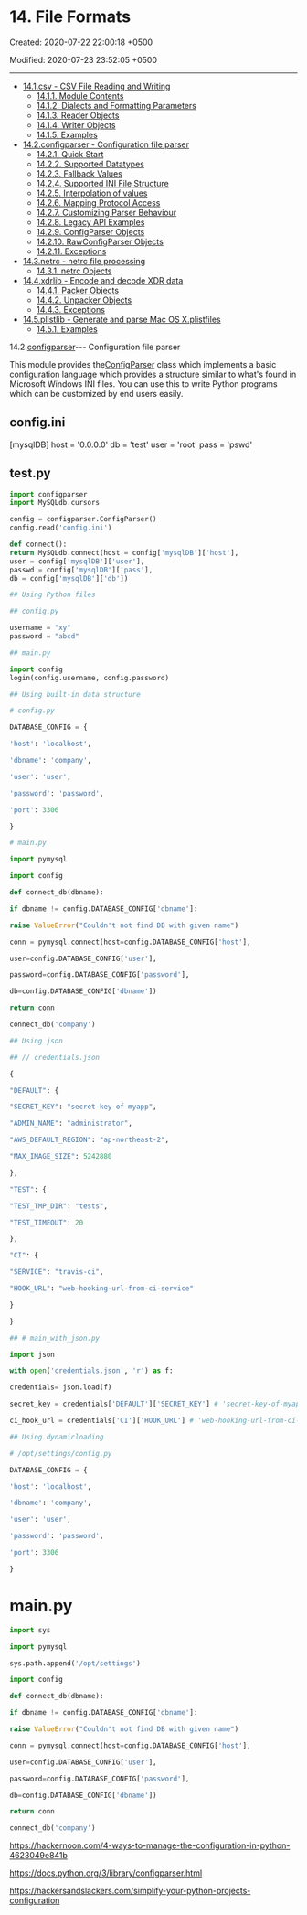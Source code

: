 # 14. File Formats

Created: 2020-07-22 22:00:18 +0500

Modified: 2020-07-23 23:52:05 +0500

---

- [14.1.csv - CSV File Reading and Writing](https://docs.python.org/3.4/library/csv.html)
  - [14.1.1. Module Contents](https://docs.python.org/3.4/library/csv.html#module-contents)
  - [14.1.2. Dialects and Formatting Parameters](https://docs.python.org/3.4/library/csv.html#dialects-and-formatting-parameters)
  - [14.1.3. Reader Objects](https://docs.python.org/3.4/library/csv.html#reader-objects)
  - [14.1.4. Writer Objects](https://docs.python.org/3.4/library/csv.html#writer-objects)
  - [14.1.5. Examples](https://docs.python.org/3.4/library/csv.html#examples)
- [14.2.configparser - Configuration file parser](https://docs.python.org/3.4/library/configparser.html)
  - [14.2.1. Quick Start](https://docs.python.org/3.4/library/configparser.html#quick-start)
  - [14.2.2. Supported Datatypes](https://docs.python.org/3.4/library/configparser.html#supported-datatypes)
  - [14.2.3. Fallback Values](https://docs.python.org/3.4/library/configparser.html#fallback-values)
  - [14.2.4. Supported INI File Structure](https://docs.python.org/3.4/library/configparser.html#supported-ini-file-structure)
  - [14.2.5. Interpolation of values](https://docs.python.org/3.4/library/configparser.html#interpolation-of-values)
  - [14.2.6. Mapping Protocol Access](https://docs.python.org/3.4/library/configparser.html#mapping-protocol-access)
  - [14.2.7. Customizing Parser Behaviour](https://docs.python.org/3.4/library/configparser.html#customizing-parser-behaviour)
  - [14.2.8. Legacy API Examples](https://docs.python.org/3.4/library/configparser.html#legacy-api-examples)
  - [14.2.9. ConfigParser Objects](https://docs.python.org/3.4/library/configparser.html#configparser-objects)
  - [14.2.10. RawConfigParser Objects](https://docs.python.org/3.4/library/configparser.html#rawconfigparser-objects)
  - [14.2.11. Exceptions](https://docs.python.org/3.4/library/configparser.html#exceptions)
- [14.3.netrc - netrc file processing](https://docs.python.org/3.4/library/netrc.html)
  - [14.3.1. netrc Objects](https://docs.python.org/3.4/library/netrc.html#netrc-objects)
- [14.4.xdrlib - Encode and decode XDR data](https://docs.python.org/3.4/library/xdrlib.html)
  - [14.4.1. Packer Objects](https://docs.python.org/3.4/library/xdrlib.html#packer-objects)
  - [14.4.2. Unpacker Objects](https://docs.python.org/3.4/library/xdrlib.html#unpacker-objects)
  - [14.4.3. Exceptions](https://docs.python.org/3.4/library/xdrlib.html#exceptions)
- [14.5.plistlib - Generate and parse Mac OS X.plistfiles](https://docs.python.org/3.4/library/plistlib.html)
  - [14.5.1. Examples](https://docs.python.org/3.4/library/plistlib.html#examples)

14.2.[configparser](https://docs.python.org/3.4/library/configparser.html#module-configparser)--- Configuration file parser

This module provides the[ConfigParser](https://docs.python.org/3.4/library/configparser.html#configparser.ConfigParser) class which implements a basic configuration language which provides a structure similar to what's found in Microsoft Windows INI files. You can use this to write Python programs which can be customized by end users easily.

## config.ini

[mysqlDB]
host = '0.0.0.0'
db = 'test'
user = 'root'
pass = 'pswd'

## test.py

```python
import configparser
import MySQLdb.cursors

config = configparser.ConfigParser()
config.read('config.ini')

def connect():
return MySQLdb.connect(host = config['mysqlDB']['host'],
user = config['mysqlDB']['user'],
passwd = config['mysqlDB']['pass'],
db = config['mysqlDB']['db'])

## Using Python files

## config.py

username = "xy"
password = "abcd"

## main.py

import config
login(config.username, config.password)

## Using built-in data structure

# config.py

DATABASE_CONFIG = {

'host': 'localhost',

'dbname': 'company',

'user': 'user',

'password': 'password',

'port': 3306

}

# main.py

import pymysql

import config

def connect_db(dbname):

if dbname != config.DATABASE_CONFIG['dbname']:

raise ValueError("Couldn't not find DB with given name")

conn = pymysql.connect(host=config.DATABASE_CONFIG['host'],

user=config.DATABASE_CONFIG['user'],

password=config.DATABASE_CONFIG['password'],

db=config.DATABASE_CONFIG['dbname'])

return conn

connect_db('company')

## Using json

## // credentials.json

{

"DEFAULT": {

"SECRET_KEY": "secret-key-of-myapp",

"ADMIN_NAME": "administrator",

"AWS_DEFAULT_REGION": "ap-northeast-2",

"MAX_IMAGE_SIZE": 5242880

},

"TEST": {

"TEST_TMP_DIR": "tests",

"TEST_TIMEOUT": 20

},

"CI": {

"SERVICE": "travis-ci",

"HOOK_URL": "web-hooking-url-from-ci-service"

}

}

## # main_with_json.py

import json

with open('credentials.json', 'r') as f:

credentials= json.load(f)

secret_key = credentials['DEFAULT']['SECRET_KEY'] # 'secret-key-of-myapp'

ci_hook_url = credentials['CI']['HOOK_URL'] # 'web-hooking-url-from-ci-service'

## Using dynamicloading

# /opt/settings/config.py

DATABASE_CONFIG = {

'host': 'localhost',

'dbname': 'company',

'user': 'user',

'password': 'password',

'port': 3306

}
```

# main.py

```python
import sys

import pymysql

sys.path.append('/opt/settings')

import config

def connect_db(dbname):

if dbname != config.DATABASE_CONFIG['dbname']:

raise ValueError("Couldn't not find DB with given name")

conn = pymysql.connect(host=config.DATABASE_CONFIG['host'],

user=config.DATABASE_CONFIG['user'],

password=config.DATABASE_CONFIG['password'],

db=config.DATABASE_CONFIG['dbname'])

return conn

connect_db('company')
```

<https://hackernoon.com/4-ways-to-manage-the-configuration-in-python-4623049e841b>

<https://docs.python.org/3/library/configparser.html>

<https://hackersandslackers.com/simplify-your-python-projects-configuration>
